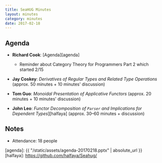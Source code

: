 ```yaml
---
title: SeaHUG Minutes
layout: minutes
category: minutes
date: 2017-02-18
---
```


## Agenda

* **Richard Cook**: [Agenda][agenda]
  * Reminder about Category Theory for Programmers Part 2 which started 2/15

* **Jay Coskey**: _Derivatives of Regular Types and Related Type Operations_ (approx. 50 minutes + 10 minutes' discussion)
* **Tom Guo**: _Monoidal Presentation of Applicative Functors_ (approx. 20 minutes + 10 minutes' discussion)
* **John Leo**: _Functor Decomposition of `Parser` and Implications for Dependent Types_][halfaya] (approx. 30&ndash;60 minutes + discussion)

## Notes

* Attendance: 18 people

[agenda]: {{ "/static/assets/agenda-20170218.pptx" | absolute_url }}
[halfaya]: https://github.com/halfaya/Seahug/
